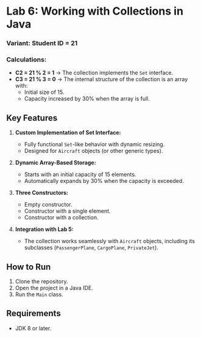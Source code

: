 # Lab 6: Working with Collections in Java
### Variant: **Student ID = 21**

### Calculations:
- **C2 = 21 % 2 = 1** → The collection implements the `Set` interface.
- **C3 = 21 % 3 = 0** → The internal structure of the collection is an array with:
  - Initial size of 15.
  - Capacity increased by 30% when the array is full.


## Key Features

1. **Custom Implementation of Set Interface:**
   - Fully functional `Set`-like behavior with dynamic resizing.
   - Designed for `Aircraft` objects (or other generic types).

2. **Dynamic Array-Based Storage:**
   - Starts with an initial capacity of 15 elements.
   - Automatically expands by 30% when the capacity is exceeded.

3. **Three Constructors:**
   - Empty constructor.
   - Constructor with a single element.
   - Constructor with a collection.

4. **Integration with Lab 5:**
   - The collection works seamlessly with `Aircraft` objects, including its subclasses (`PassengerPlane`, `CargoPlane`, `PrivateJet`).

## How to Run

1. Clone the repository.
2. Open the project in a Java IDE.
3. Run the `Main` class.

## Requirements

- JDK 8 or later.